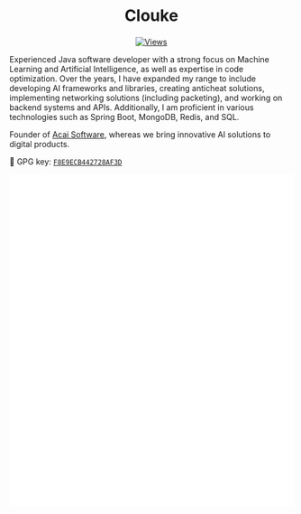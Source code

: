 <p align="center"> <h1 align="center"> Clouke </h1> </p>
<p align="center">
<a href="https://github.com/Clouke" target="_blank"><img align="center" src="https://komarev.com/ghpvc/?username=Clouke&color=ff69b4" alt="Views" /></a>  
</p>

Experienced Java software developer with a strong focus on Machine Learning and Artificial Intelligence, as well as expertise in code optimization. Over the years, I have expanded my range to include developing AI frameworks and libraries, creating anticheat solutions, implementing networking solutions (including packeting), and working on backend systems and APIs. Additionally, I am proficient in various technologies such as Spring Boot, MongoDB, Redis, and SQL.

Founder of [Acai Software](https://github.com/AcaiSoftware), whereas we bring innovative AI solutions to digital products.

<!--### Hi there 👋-->
<!--![Alt Text](https://media.tenor.com/LYftKBBe2csAAAAi/earth-planet.gif)-->
<!--
<p align="left">
  <a href="https://acai.gg">
    <img src="https://media4.giphy.com/media/SP2O2JBW2VojK/giphy.gif?cid=ecf05e47i4kur13c02lqciqwheoi0uazn7xs2866l6rg0hhg&rid=giphy.gif&ct=s" alt="gif" height=128 width=142/>
  </a>
</p>
-->


<!--![](https://komarev.com/ghpvc/?username=Clouke&color=ff69b4)-->

:key: GPG key: [`F8E9ECB442728AF3D`](https://github.com/Clouke.gpg)

<p align="center">
  <a href="https://github.com/Clouke" target="_blank"><img align="center" src="https://github.com/Clouke/github-stats/blob/master/generated/overview.svg#gh-dark-mode-only" alt="Stats" /></a>
  <a href="https://github.com/Clouke" target="_blank"><img align="center" src="https://github.com/Clouke/github-stats/blob/master/generated/languages.svg" alt="Languages" /></a>
</p>

<!--
![](https://github.com/Clouke/github-stats/blob/master/generated/overview.svg#gh-dark-mode-only)
![](https://github.com/Clouke/github-stats/blob/master/generated/languages.svg)
-->
